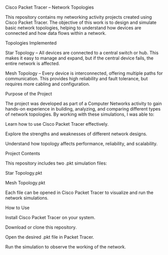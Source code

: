 Cisco Packet Tracer – Network Topologies

This repository contains my networking activity projects created using Cisco Packet Tracer. The objective of this work is to design and simulate basic network topologies, helping to understand how devices are connected and how data flows within a network.

Topologies Implemented

Star Topology – All devices are connected to a central switch or hub. This makes it easy to manage and expand, but if the central device fails, the entire network is affected.

Mesh Topology – Every device is interconnected, offering multiple paths for communication. This provides high reliability and fault tolerance, but requires more cabling and configuration.

Purpose of the Project

The project was developed as part of a Computer Networks activity to gain hands-on experience in building, analyzing, and comparing different types of network topologies. By working with these simulations, I was able to:

Learn how to use Cisco Packet Tracer effectively.

Explore the strengths and weaknesses of different network designs.

Understand how topology affects performance, reliability, and scalability.

Project Contents

This repository includes two .pkt simulation files:

Star Topology.pkt

Mesh Topology.pkt

Each file can be opened in Cisco Packet Tracer to visualize and run the network simulations.

How to Use

Install Cisco Packet Tracer on your system.

Download or clone this repository.

Open the desired .pkt file in Packet Tracer.

Run the simulation to observe the working of the network.

